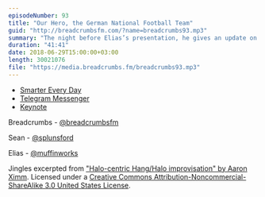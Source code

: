 ```yaml
---
episodeNumber: 93
title: "Our Hero, the German National Football Team"
guid: "http://breadcrumbsfm.com/?name=breadcrumbs93.mp3"
summary: "The night before Elias’s presentation, he gives an update on preparing for that and his coming exhibition; Sean gives an update on settling in (there’s not much to say); and Elias recounts the heroic tale of Germany’s victory against Sweden."
duration: "41:41"
date: 2018-06-29T15:00:00+03:00
length: 30021076
file: "https://media.breadcrumbs.fm/breadcrumbs93.mp3"
---
```


- [Smarter Every Day](https://www.youtube.com/user/destinws2)
- [Telegram Messenger](https://itunes.apple.com/us/app/telegram-messenger/id686449807?mt=8&uo=4)
- [Keynote](https://itunes.apple.com/us/app/keynote/id361285480?mt=8&uo=4)

Breadcrumbs - [@breadcrumbsfm](https://twitter.com/breadcrumbsfm)

Sean - [@splunsford](https://twitter.com/splunsford)

Elias - [@muffinworks](https://twitter.com/muffinworks)

Jingles excerpted from ["Halo-centric Hang/Halo improvisation" by Aaron Ximm](http://freemusicarchive.org/music/aaron_ximm/handpans_and_the_hang/). Licensed under a [Creative Commons Attribution-Noncommercial-ShareAlike 3.0 United States License](http://creativecommons.org/licenses/by-nc-sa/3.0/us/).